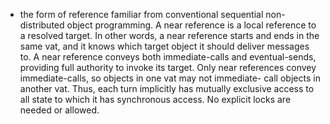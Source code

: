 - the form of reference familiar from conventional sequential non- distributed object programming. A near reference is a local reference to a resolved target. In other words, a near reference starts and ends in the same vat, and it knows which target object it should deliver messages to. A near reference conveys both immediate-calls and eventual-sends, providing full authority to invoke its target. Only near references convey immediate-calls, so objects in one vat may not immediate- call objects in another vat. Thus, each turn implicitly has mutually exclusive access to all state to which it has synchronous access. No explicit locks are needed or allowed.
